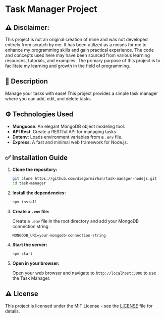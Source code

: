 # Task Manager Project

## **⚠️ Disclaimer:**

This project is not an original creation of mine and was not developed entirely from scratch by me. It has been utilized as a means for me to enhance my programming skills and gain practical experience. The code and concepts used here may have been sourced from various learning resources, tutorials, and examples. The primary purpose of this project is to facilitate my learning and growth in the field of programming.

## 📍 Description

Manage your tasks with ease! This project provides a simple task manager where you can add, edit, and delete tasks.

## ⚙️ Technologies Used

- **Mongoose**: An elegant MongoDB object modeling tool.
- **API Rest**: Create a RESTful API for managing tasks.
- **Dotenv**: Loads environment variables from a `.env` file.
- **Express**: A fast and minimal web framework for Node.js.

## ✅ Installation Guide

1. **Clone the repository:**

   ```bash
   git clone https://github.com/diegormirhan/task-manager-nodejs.git
   cd task-manager
   ```

2. **Install the dependencies:**

   ```bash
   npm install
   ```

3. **Create a `.env` file:**

   Create a `.env` file in the root directory and add your MongoDB connection string:

   ```
   MONGODB_URI=your-mongodb-connection-string
   ```

4. **Start the server:**

   ```bash
   npm start
   ```

5. **Open in your browser:**

   Open your web browser and navigate to `http://localhost:3000` to use the Task Manager.

## ⚠️ License

This project is licensed under the MIT License - see the [LICENSE](LICENSE) file for details.
